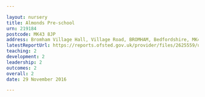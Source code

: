 ```yaml
---

layout: nursery
title: Almonds Pre-school
urn: 219184
postcode: MK43 8JP
address: Bromham Village Hall, Village Road, BROMHAM, Bedfordshire, MK43 8JP
latestReportUrl: https://reports.ofsted.gov.uk/provider/files/2625559/urn/219184.pdf
teaching: 2
development: 2
leadership: 2
outcomes: 2
overall: 2
date: 29 November 2016

---
```

